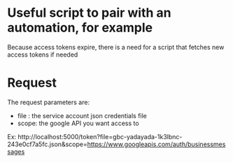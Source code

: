 # Useful script to pair with an automation, for example
Because access tokens expire, there is a need for a script that fetches new access tokens if needed

# Request
The request parameters are:
- file : the service account json credentials file
- scope: the google API you want access to

Ex: http://localhost:5000/token?file=gbc-yadayada-1k3lbnc-243e0cf7a5fc.json&scope=https://www.googleapis.com/auth/businessmessages
